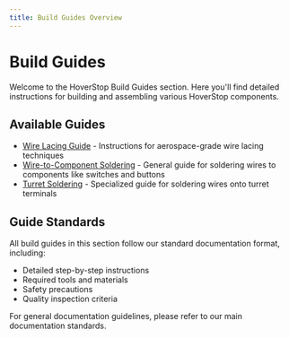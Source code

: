 ```yaml
---
title: Build Guides Overview
---
```


# Build Guides

Welcome to the HoverStop Build Guides section. Here you'll find detailed instructions for building and assembling various HoverStop components.

## Available Guides

* [Wire Lacing Guide](wire-lacing-guide.md) - Instructions for aerospace-grade wire lacing techniques
* [Wire-to-Component Soldering](wire-to-component-soldering.md) - General guide for soldering wires to components like switches and buttons
* [Turret Soldering](turret-soldering.md) - Specialized guide for soldering wires onto turret terminals

## Guide Standards

All build guides in this section follow our standard documentation format, including:

* Detailed step-by-step instructions
* Required tools and materials
* Safety precautions
* Quality inspection criteria

For general documentation guidelines, please refer to our main documentation standards.
